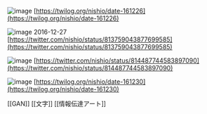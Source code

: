 
![image](https://gyazo.com/3e1662eaa506f32a1e8e936acf5a9aa0/thumb/1000)
[https://twilog.org/nishio/date-161226](https://twilog.org/nishio/date-161226)

![image](https://gyazo.com/b2025346ee3360da780ae15d40521ee0/thumb/1000)
2016-12-27 [https://twitter.com/nishio/status/813759043877699585](https://twitter.com/nishio/status/813759043877699585)

![image](https://gyazo.com/41a29d051e1b2e483fa57133b1de7dc7/thumb/1000)
[https://twitter.com/nishio/status/814487744583897090](https://twitter.com/nishio/status/814487744583897090)

![image](https://gyazo.com/5d0688b439ec1ee35470e68cea9e858d/thumb/1000)
[https://twilog.org/nishio/date-161230](https://twilog.org/nishio/date-161230)

[[GAN]] [[文字]] [[情報伝達アート]]
